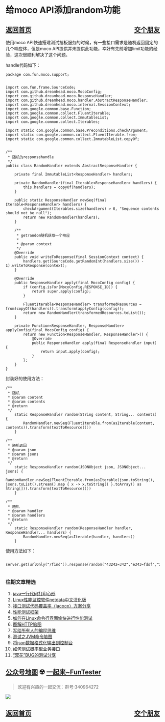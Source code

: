 # 给moco API添加random功能

<a href="/blog/home.html">返回首页</a><a href="/blog/交个朋友.html"  style="float:right;">交个朋友</a>
---

使用moco API快速搭建测试挡板服务的时候，有一些接口需求是随机返回固定的几个响应体，但是moco API提供并未提供此功能，幸好有先前增加limit功能的经验，这次很顺利解决了这个问题。

handle代码如下：


```
package com.fun.moco.support;


import com.fun.frame.SourceCode;
import com.github.dreamhead.moco.MocoConfig;
import com.github.dreamhead.moco.ResponseHandler;
import com.github.dreamhead.moco.handler.AbstractResponseHandler;
import com.github.dreamhead.moco.internal.SessionContext;
import com.google.common.base.Function;
import com.google.common.collect.FluentIterable;
import com.google.common.collect.ImmutableList;
import com.google.common.collect.Iterables;

import static com.google.common.base.Preconditions.checkArgument;
import static com.google.common.collect.FluentIterable.from;
import static com.google.common.collect.ImmutableList.copyOf;


/**
 * 随机的responsehandle
 */
public class RandomHandler extends AbstractResponseHandler {

    private final ImmutableList<ResponseHandler> handlers;

    private RandomHandler(final Iterable<ResponseHandler> handlers) {
        this.handlers = copyOf(handlers);
    }

    public static ResponseHandler newSeq(final Iterable<ResponseHandler> handlers) {
        checkArgument(Iterables.size(handlers) > 0, "Sequence contents should not be null");
        return new RandomHandler(handlers);
    }

    /**
     * getrandom随机获取一个响应
     *
     * @param context
     */
    @Override
    public void writeToResponse(final SessionContext context) {
        handlers.get(SourceCode.getRandomInt(handlers.size()) - 1).writeToResponse(context);
    }

    @Override
    public ResponseHandler apply(final MocoConfig config) {
        if (config.isFor(MocoConfig.RESPONSE_ID)) {
            return super.apply(config);
        }

        FluentIterable<ResponseHandler> transformedResources = from(copyOf(handlers)).transform(applyConfig(config));
        return new RandomHandler(transformedResources.toList());
    }

    private Function<ResponseHandler, ResponseHandler> applyConfig(final MocoConfig config) {
        return new Function<ResponseHandler, ResponseHandler>() {
            @Override
            public ResponseHandler apply(final ResponseHandler input) {
                return input.apply(config);
            }
        };
    }
}

```

封装好的使用方法：


```
/**
 * 随机
 * @param content
 * @param contents
 * @return
 */
    static ResponseHandler random(String content, String... contents) {
        RandomHandler.newSeq(FluentIterable.from(asIterable(content, contents)).transform(textToResource()))
    }

/**
 * 随机返回
 * @param json
 * @param jsons
 * @return
 */
    static ResponseHandler random(JSONObject json, JSONObject... jsons) {
        RandomHandler.newSeq(FluentIterable.from(asIterable(json.toString(), jsons.toList().stream().map { x -> x.toString() }.toArray() as String[])).transform(textToResource()))
    }

/**
 * 随机
 * @param handler
 * @param handlers
 * @return
 */
    static ResponseHandler random(ResponseHandler handler, ResponseHandler... handlers) {
        RandomHandler.newSeq(asIterable(handler, handlers))
    }
```

使用方法如下：


```
        server.get(urlOnly("/find")).response(random("43242=342","e343=fdsf","3242"))
        
```
### 往期文章精选

1. [java一行代码打印心形](https://mp.weixin.qq.com/s/QPSryoSbViVURpSa9QXtpg)
2. [Linux性能监控软件netdata中文汉化版](https://mp.weixin.qq.com/s/fdXtK-5WwKnxjLZdyg6-nA)
3. [接口测试代码覆盖率（jacoco）方案分享](https://mp.weixin.qq.com/s/D73Sq6NLjeRKN8aCpGLOjQ)
4. [性能测试框架](https://mp.weixin.qq.com/s/3_09j7-5ex35u30HQRyWug)
5. [如何在Linux命令行界面愉快进行性能测试](https://mp.weixin.qq.com/s/fwGqBe1SpA2V0lPfAOd04Q)
6. [图解HTTP脑图](https://mp.weixin.qq.com/s/100Vm8FVEuXs0x6rDGTipw)
7. [写给所有人的编程思维](https://mp.weixin.qq.com/s/Oj33UCnYfbUgzsBzEm2GPQ)
8. [测试之JVM命令脑图](https://mp.weixin.qq.com/s/qprqyv0j3SCvGw1HMjbaMQ)
9. [将json数据格式化输出到控制台](https://mp.weixin.qq.com/s/2IPwvh-33Ov2jBh0_L8shA)
10. [如何测试概率型业务接口](https://mp.weixin.qq.com/s/kUVffhjae3eYivrGqo6ZMg)
11. [“双花”BUG的测试分享](https://mp.weixin.qq.com/s/0dsBsssNfg-seJ_tu9zFaQ)

## [公众号地图](https://mp.weixin.qq.com/s/36RbP20beZ8oWJ9nLAxG3g) ☢️ [一起来~FunTester](http://mp.weixin.qq.com/s?__biz=MzU4MTE2NDEyMQ==&mid=2247483866&idx=3&sn=2ef9d9bdcc49b5e52fcb3b6f35396a5e&chksm=fd4a8cecca3d05fafee68d4a9f9024ffc950cb66809d28f0ec3f8ee1ce280349f27d5352314c&scene=21#wechat_redirect)



> 欢迎有兴趣的一起交流：群号:340964272

![](/blog/pic/201712120951590031.png)


<a href="/blog/home.html">返回首页</a><a href="/blog/交个朋友.html"  style="float:right;">交个朋友</a>
---


<script src="/blog/js/bubbly.js"></script>
<script src="/blog/js/article.js"></script>